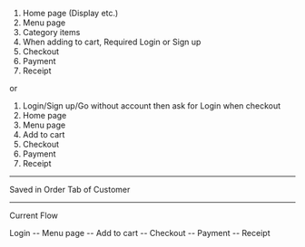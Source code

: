1. Home page (Display etc.)
2. Menu page
3. Category items
4. When adding to cart, Required Login or Sign up
5. Checkout 
6. Payment
7. Receipt

or 

1. Login/Sign up/Go without account then ask for Login when checkout
2. Home page
3. Menu page
4. Add to cart
5. Checkout
6. Payment
7. Receipt 

----------------------------------------------------------------

Saved in Order Tab of Customer

----------------------------------------------------------------

Current Flow

Login -- Menu page -- Add to cart -- Checkout -- Payment -- Receipt